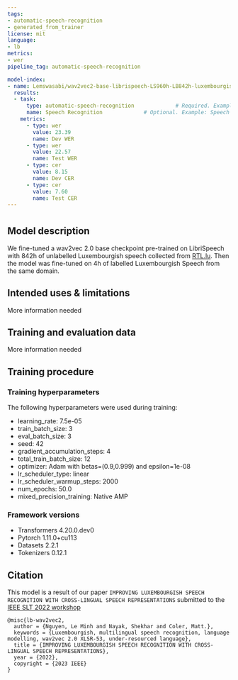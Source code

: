 ```yaml
---
tags:
- automatic-speech-recognition
- generated_from_trainer
license: mit
language:
- lb
metrics:
- wer
pipeline_tag: automatic-speech-recognition

model-index:
- name: Lemswasabi/wav2vec2-base-librispeech-LS960h-LB842h-luxembourgish-4h
  results:
  - task:
      type: automatic-speech-recognition             # Required. Example: automatic-speech-recognition
      name: Speech Recognition             # Optional. Example: Speech Recognition
    metrics:
      - type: wer
        value: 23.39
        name: Dev WER
      - type: wer 
        value: 22.57
        name: Test WER
      - type: cer
        value: 8.15
        name: Dev CER
      - type: cer 
        value: 7.60
        name: Test CER
---
```


<!-- This model card has been generated automatically according to the information the Trainer had access to. You
should probably proofread and complete it, then remove this comment. -->

# 

## Model description

We fine-tuned a wav2vec 2.0 base checkpoint pre-trained on LibriSpeech with 842h of unlabelled Luxembourgish speech
collected from [RTL.lu](https://www.rtl.lu/). Then the model was fine-tuned on 4h of labelled
Luxembourgish Speech from the same domain.

## Intended uses & limitations

More information needed

## Training and evaluation data

More information needed

## Training procedure

### Training hyperparameters

The following hyperparameters were used during training:
- learning_rate: 7.5e-05
- train_batch_size: 3
- eval_batch_size: 3
- seed: 42
- gradient_accumulation_steps: 4
- total_train_batch_size: 12
- optimizer: Adam with betas=(0.9,0.999) and epsilon=1e-08
- lr_scheduler_type: linear
- lr_scheduler_warmup_steps: 2000
- num_epochs: 50.0
- mixed_precision_training: Native AMP

### Framework versions

- Transformers 4.20.0.dev0
- Pytorch 1.11.0+cu113
- Datasets 2.2.1
- Tokenizers 0.12.1

## Citation

This model is a result of our paper `IMPROVING LUXEMBOURGISH SPEECH RECOGNITION WITH CROSS-LINGUAL SPEECH REPRESENTATIONS` submitted to the [IEEE SLT 2022 workshop](https://slt2022.org/)

```
@misc{lb-wav2vec2,
  author = {Nguyen, Le Minh and Nayak, Shekhar and Coler, Matt.},
  keywords = {Luxembourgish, multilingual speech recognition, language modelling, wav2vec 2.0 XLSR-53, under-resourced language},
  title = {IMPROVING LUXEMBOURGISH SPEECH RECOGNITION WITH CROSS-LINGUAL SPEECH REPRESENTATIONS},
  year = {2022},
  copyright = {2023 IEEE}
}
```